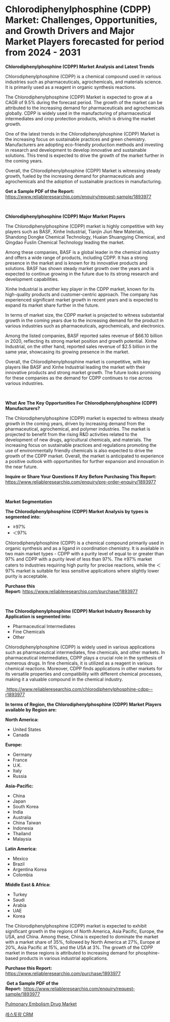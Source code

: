 <p><h1>Chlorodiphenylphosphine (CDPP) Market: Challenges, Opportunities, and Growth Drivers and Major Market Players forecasted for period from 2024 - 2031</h1></p><p><strong>Chlorodiphenylphosphine (CDPP) Market Analysis and Latest Trends</strong></p>
<p><p>Chlorodiphenylphosphine (CDPP) is a chemical compound used in various industries such as pharmaceuticals, agrochemicals, and materials science. It is primarily used as a reagent in organic synthesis reactions.</p><p>The Chlorodiphenylphosphine (CDPP) Market is expected to grow at a CAGR of 9.5% during the forecast period. The growth of the market can be attributed to the increasing demand for pharmaceuticals and agrochemicals globally. CDPP is widely used in the manufacturing of pharmaceutical intermediates and crop protection products, which is driving the market growth.</p><p>One of the latest trends in the Chlorodiphenylphosphine (CDPP) Market is the increasing focus on sustainable practices and green chemistry. Manufacturers are adopting eco-friendly production methods and investing in research and development to develop innovative and sustainable solutions. This trend is expected to drive the growth of the market further in the coming years.</p><p>Overall, the Chlorodiphenylphosphine (CDPP) Market is witnessing steady growth, fueled by the increasing demand for pharmaceuticals and agrochemicals and the adoption of sustainable practices in manufacturing.</p></p>
<p><strong>Get a Sample PDF of the Report:&nbsp;</strong> <a href="https://www.reliableresearchiq.com/enquiry/request-sample/1893977">https://www.reliableresearchiq.com/enquiry/request-sample/1893977</a></p>
<p>&nbsp;</p>
<p><strong>Chlorodiphenylphosphine (CDPP) Major Market Players</strong></p>
<p><p>The Chlorodiphenylphosphine (CDPP) market is highly competitive with key players such as BASF, Xinhe Industrial, Tianjin Jiuri New Materials, Shandong Dongke Chemical Technology, Huaian Shuangying Chemical, and Qingdao Fuslin Chemical Technology leading the market.</p><p>Among these companies, BASF is a global leader in the chemical industry and offers a wide range of products, including CDPP. It has a strong presence in the market and is known for its innovative products and solutions. BASF has shown steady market growth over the years and is expected to continue growing in the future due to its strong research and development capabilities.</p><p>Xinhe Industrial is another key player in the CDPP market, known for its high-quality products and customer-centric approach. The company has experienced significant market growth in recent years and is expected to expand its market share further in the future.</p><p>In terms of market size, the CDPP market is projected to witness substantial growth in the coming years due to the increasing demand for the product in various industries such as pharmaceuticals, agrochemicals, and electronics.</p><p>Among the listed companies, BASF reported sales revenue of $66.10 billion in 2020, reflecting its strong market position and growth potential. Xinhe Industrial, on the other hand, reported sales revenue of $2.5 billion in the same year, showcasing its growing presence in the market.</p><p>Overall, the Chlorodiphenylphosphine market is competitive, with key players like BASF and Xinhe Industrial leading the market with their innovative products and strong market growth. The future looks promising for these companies as the demand for CDPP continues to rise across various industries.</p></p>
<p>&nbsp;</p>
<p><strong>What Are The Key Opportunities For Chlorodiphenylphosphine (CDPP) Manufacturers?</strong></p>
<p><p>The Chlorodiphenylphosphine (CDPP) market is expected to witness steady growth in the coming years, driven by increasing demand from the pharmaceutical, agrochemical, and polymer industries. The market is projected to benefit from the rising R&D activities related to the development of new drugs, agricultural chemicals, and materials. The increasing focus on sustainable practices and regulations promoting the use of environmentally friendly chemicals is also expected to drive the growth of the CDPP market. Overall, the market is anticipated to experience a positive outlook with opportunities for further expansion and innovation in the near future.</p></p>
<p><strong>Inquire or Share Your Questions If Any Before Purchasing This Report:</strong> <a href="https://www.reliableresearchiq.com/enquiry/pre-order-enquiry/1893977">https://www.reliableresearchiq.com/enquiry/pre-order-enquiry/1893977</a></p>
<p>&nbsp;</p>
<p><strong>Market Segmentation</strong></p>
<p><strong>The Chlorodiphenylphosphine (CDPP) Market Analysis by types is segmented into:</strong></p>
<p><ul><li>≥97%</li><li>＜97%</li></ul></p>
<p><p>Chlorodiphenylphosphine (CDPP) is a chemical compound primarily used in organic synthesis and as a ligand in coordination chemistry. It is available in two main market types - CDPP with a purity level of equal to or greater than 97% and CDPP with a purity level of less than 97%. The ≥97% market caters to industries requiring high purity for precise reactions, while the ＜97% market is suitable for less sensitive applications where slightly lower purity is acceptable.</p></p>
<p><strong>Purchase this Report:&nbsp;</strong><a href="https://www.reliableresearchiq.com/purchase/1893977">https://www.reliableresearchiq.com/purchase/1893977</a></p>
<p>&nbsp;</p>
<p><strong>The Chlorodiphenylphosphine (CDPP) Market Industry Research by Application is segmented into:</strong></p>
<p><ul><li>Pharmaceutical Intermediates</li><li>Fine Chemicals</li><li>Other</li></ul></p>
<p><p>Chlorodiphenylphosphine (CDPP) is widely used in various applications such as pharmaceutical intermediates, fine chemicals, and other markets. In pharmaceutical intermediates, CDPP plays a crucial role in the synthesis of numerous drugs. In fine chemicals, it is utilized as a reagent in various chemical reactions. Moreover, CDPP finds applications in other markets for its versatile properties and compatibility with different chemical processes, making it a valuable compound in the chemical industry.</p></p>
<p><a href="https://www.reliableresearchiq.com/chlorodiphenylphosphine-cdpp--r1893977">&nbsp;https://www.reliableresearchiq.com/chlorodiphenylphosphine-cdpp--r1893977</a></p>
<p><strong>In terms of Region, the Chlorodiphenylphosphine (CDPP) Market Players available by Region are:</strong></p>
<p>
    <p> <strong> North America: </strong>
        <ul>
            <li>United States</li>
            <li>Canada</li>
        </ul>
        </p> 
    <p> <strong> Europe: </strong>
        <ul>
            <li>Germany</li>
            <li>France</li>
            <li>U.K.</li>
            <li>Italy</li>
            <li>Russia</li>
        </ul>
        </p> 
    <p> <strong> Asia-Pacific: </strong>
        <ul>
            <li>China</li>
            <li>Japan</li>
            <li>South Korea</li>
            <li>India</li>
            <li>Australia</li>
            <li>China Taiwan</li>
            <li>Indonesia</li>
            <li>Thailand</li>
            <li>Malaysia</li>
        </ul>
        </p> 
    <p> <strong> Latin America: </strong>
        <ul>
            <li>Mexico</li>
            <li>Brazil</li>
            <li>Argentina Korea</li>
            <li>Colombia</li>
        </ul>
        </p> 
    <p> <strong> Middle East & Africa: </strong>
        <ul>
            <li>Turkey</li>
            <li>Saudi</li>
            <li>Arabia</li>
            <li>UAE</li>
            <li>Korea</li>
        </ul>
    </p>
    </p>
<p><p>The Chlorodiphenylphosphine (CDPP) market is expected to exhibit significant growth in the regions of North America, Asia Pacific, Europe, the USA, and China. Among these, China is expected to dominate the market with a market share of 35%, followed by North America at 27%, Europe at 20%, Asia Pacific at 15%, and the USA at 3%. The growth of the CDPP market in these regions is attributed to increasing demand for phosphine-based products in various industrial applications.</p></p>
<p><strong>Purchase this Report: </strong><a href="https://www.reliableresearchiq.com/purchase/1893977">https://www.reliableresearchiq.com/purchase/1893977</a></p>
<p>&nbsp;<strong>Get a Sample PDF of the Report:&nbsp;&nbsp;</strong><a href="https://www.reliableresearchiq.com/enquiry/request-sample/1893977">https://www.reliableresearchiq.com/enquiry/request-sample/1893977</a></p>
<p><strong></strong></p>
<p><p><a href="https://issuu.com/reportprime-2/docs/pulmonary-embolism-drug-market-size-2030.pptx">Pulmonary Embolism Drug Market</a></p><p><a href="https://github.com/khairinauzunul/Market-Research-Report-List-1/blob/main/99922649434.md">레스토랑 CRM</a></p></p>